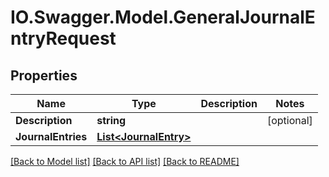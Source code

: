# IO.Swagger.Model.GeneralJournalEntryRequest

## Properties

 Name               | Type                                            | Description | Notes
--------------------|-------------------------------------------------|-------------|------------
 **Description**    | **string**                                      |             | [optional]
 **JournalEntries** | [**List&lt;JournalEntry&gt;**](JournalEntry.md) |             |

[[Back to Model list]](../README.md#documentation-for-models) [[Back to API list]](../README.md#documentation-for-api-endpoints) [[Back to README]](../README.md)

